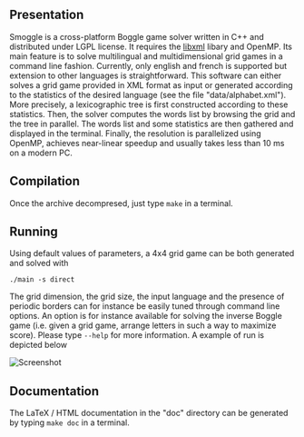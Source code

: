 Presentation
------------
Smoggle is a cross-platform Boggle game solver written in C++ and distributed under LGPL license. It requires the [libxml](http://www.xmlsoft.org/) libary and OpenMP. Its main feature is to solve multilingual and multidimensional grid games in a command line fashion. Currently, only english and french is supported but extension to other languages is straightforward. This software can either solves a grid game provided in XML format as input or generated according to the statistics of the desired language (see the file "data/alphabet.xml"). More precisely, a lexicographic tree is first constructed according to these statistics. Then, the solver computes the words list by browsing the grid and the tree in parallel. The words list and some statistics are then gathered and displayed in the terminal. Finally, the resolution is parallelized using OpenMP, achieves near-linear speedup and usually takes less than 10 ms on a modern PC.

Compilation
-----------
Once the archive decompresed, just type `make` in a terminal.

Running
-------
Using default values of parameters, a 4x4 grid game can be both generated and solved with

`./main -s direct`

The grid dimension, the grid size, the input language and the presence of periodic borders can for instance be easily tuned through command line options. An option is for instance available for solving the inverse Boggle game (i.e. given a grid game, arrange letters in such a way to maximize score). Please type `--help` for more information. A example of run is depicted below

![Screenshot](http://smoggle.sourceforge.net/pics/screenshot.png)

Documentation
-------------
The LaTeX / HTML documentation in the "doc" directory can be generated by typing `make doc` in a terminal.
